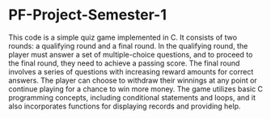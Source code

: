 # PF-Project-Semester-1
  This code is a simple quiz game implemented in C. It consists of two rounds: a qualifying round and a final round. In the qualifying round, the player must answer a set of multiple-choice questions, and to proceed to the final round, they need to achieve a passing score. The final round involves a series of questions with increasing reward amounts for correct answers. The player can choose to withdraw their winnings at any point or continue playing for a chance to win more money. The game utilizes basic C programming concepts, including conditional statements and loops, and it also incorporates functions for displaying records and providing help.
